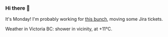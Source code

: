 ### Hi there :wave:

It's Monday! I'm probably working for [this bunch](https://github.com/kohofinancial), moving some Jira tickets.

Weather in Victoria BC: shower in vicinity, at +11°C.

